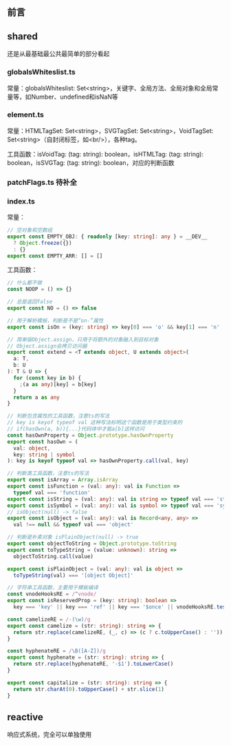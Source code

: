 ## 前言



## shared

还是从最基础最公共最简单的部分看起

### globalsWhiteslist.ts

常量：globalsWhiteslist: Set\<string>，关键字、全局方法、全局对象和全局常量等，如Number、undefined和isNaN等

### element.ts

常量：HTMLTagSet: Set\<string>，SVGTagSet: Set\<string>，VoidTagSet: Set\<string>（自封闭标签，如\<br/>），各种tag。

工具函数：isVoidTag: (tag: string): boolean，isHTMLTag: (tag: string): boolean，isSVGTag: (tag: string): boolean，对应的判断函数

### patchFlags.ts 待补全

### index.ts

常量：

```typescript
// 空对象和空数组
export const EMPTY_OBJ: { readonly [key: string]: any } = __DEV__
  ? Object.freeze({})
  : {}
export const EMPTY_ARR: [] = []
```

工具函数：

```typescript
// 什么都不做
const NOOP = () => {}

// 总是返回false
export const NO = () => false

// 用于解析模板，判断是不是“on-”属性
export const isOn = (key: string) => key[0] === 'o' && key[1] === 'n'

// 简单版Object.assign，只用于将额外的对象融入到目标对象
// Object.assign会拷贝访问器
export const extend = <T extends object, U extends object>(
  a: T,
  b: U
): T & U => {
  for (const key in b) {
    ;(a as any)[key] = b[key]
  }
  return a as any
}

// 判断包含属性的工具函数，注意ts的写法
// key is keyof typeof val 这种写法标明这个函数是用于类型约束的
// if(hasOwn(a, b)){...}代码体中才能a[b]这样访问
const hasOwnProperty = Object.prototype.hasOwnProperty
export const hasOwn = (
  val: object,
  key: string | symbol
): key is keyof typeof val => hasOwnProperty.call(val, key)

// 判断类工具函数，注意ts的写法
export const isArray = Array.isArray
export const isFunction = (val: any): val is Function =>
  typeof val === 'function'
export const isString = (val: any): val is string => typeof val === 'string'
export const isSymbol = (val: any): val is symbol => typeof val === 'symbol'
// isObject(null) -> false
export const isObject = (val: any): val is Record<any, any> =>
  val !== null && typeof val === 'object'

// 判断是朴素对象 isPlainObject(null) -> true
export const objectToString = Object.prototype.toString
export const toTypeString = (value: unknown): string =>
  objectToString.call(value)

export const isPlainObject = (val: any): val is object =>
  toTypeString(val) === '[object Object]'

// 字符串工具函数，主要用于模板编译
const vnodeHooksRE = /^vnode/
export const isReservedProp = (key: string): boolean =>
  key === 'key' || key === 'ref' || key === '$once' || vnodeHooksRE.test(key)

const camelizeRE = /-(\w)/g
export const camelize = (str: string): string => {
  return str.replace(camelizeRE, (_, c) => (c ? c.toUpperCase() : ''))
}

const hyphenateRE = /\B([A-Z])/g
export const hyphenate = (str: string): string => {
  return str.replace(hyphenateRE, '-$1').toLowerCase()
}

export const capitalize = (str: string): string => {
  return str.charAt(0).toUpperCase() + str.slice(1)
}
```

## reactive

响应式系统，完全可以单独使用

